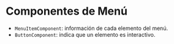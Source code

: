 # Componentes de Menú

- `MenuItemComponent`: información de cada elemento del menú.
- `ButtonComponent`: indica que un elemento es interactivo.

